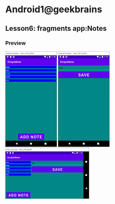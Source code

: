 # Android1@geekbrains
## Lesson6: fragments app:Notes
### Preview
<img src="printscreens/lesson6_1.png" width="32%">
<img src="printscreens/lesson6_2.png" width="32%">
<img src="printscreens/lesson6_3.png" width="52%">
